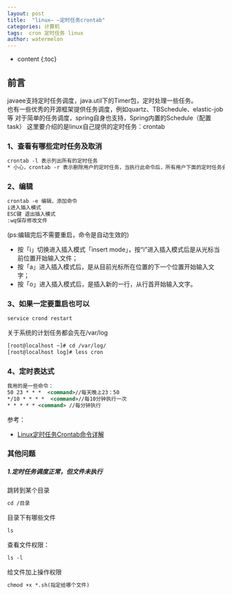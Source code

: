 ```yaml
---
layout: post
title:  "linux— —定时任务crontab"
categories: 计算机
tags:  cron 定时任务 linux
author: watermelon
---
```

* content
{:toc}

## 前言
javaee支持定时任务调度，java.util下的Timer包，定时处理一些任务。  
也有一些优秀的开源框架提供任务调度，例如quartz、TBSchedule、elastic-job等
对于简单的任务调度，spring自身也支持，Spring内置的Schedule（配置task）  这里要介绍的是linux自己提供的定时任务：crontab




### 1、查看有哪些定时任务及取消
```xml
crontab -l 表示列出所有的定时任务
* 小心，crontab -r 表示删除用户的定时任务，当执行此命令后，所有用户下面的定时任务会被删除，执行crontab -l后会提示用户：“no crontab for admin”
```

### 2、编辑
```xml
crontab -e 编辑，添加命令
i进入插入模式
ESC键 退出插入模式
:wq保存修改文件   
```
(ps:编辑完后不需要重启，命令是自动生效的)  

* 按「i」切换进入插入模式「insert mode」，按“i”进入插入模式后是从光标当前位置开始输入文件；
* 按「a」进入插入模式后，是从目前光标所在位置的下一个位置开始输入文字；
* 按「o」进入插入模式后，是插入新的一行，从行首开始输入文字。

### 3、如果一定要重启也可以
```xml
service crond restart
```
关于系统的计划任务都会先在/var/log

```xml
[root@localhost ~]# cd /var/log/
[root@localhost log]# less cron
```

### 4、定时表达式
```xml
我用的是一些命令：
50 23 * * *  <command>//每天晚上23：50
*/10 * * * *  <command>//每10分钟执行一次
* * * * * <command> //每分钟执行
```
参考：
* [Linux定时任务Crontab命令详解](https://www.cnblogs.com/intval/p/5763929.html)

### 其他问题
##### 1.定时任务调度正常，但文件未执行
跳转到某个目录
```xml
cd /目录
```


目录下有哪些文件
```xml
ls
```

查看文件权限：
```xml
ls -l
```

给文件加上操作权限
```xml
chmod +x *.sh(指定给哪个文件)
```



